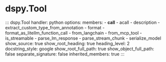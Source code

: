 # dspy.Tool

<!-- START_API_REF -->
::: dspy.Tool
    handler: python
    options:
        members:
            - __call__
            - acall
            - description
            - extract_custom_type_from_annotation
            - format
            - format_as_litellm_function_call
            - from_langchain
            - from_mcp_tool
            - is_streamable
            - parse_lm_response
            - parse_stream_chunk
            - serialize_model
        show_source: true
        show_root_heading: true
        heading_level: 2
        docstring_style: google
        show_root_full_path: true
        show_object_full_path: false
        separate_signature: false
        inherited_members: true
:::
<!-- END_API_REF -->
